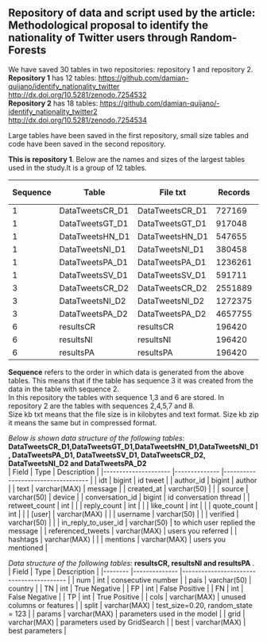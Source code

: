 ## Repository of data and script used by the article: **Methodological proposal to identify the nationality of Twitter users through Random-Forests**

We have saved 30 tables in two repositories: repository 1 and repository 2.   
**Repository 1** has 12 tables:  https://github.com/damian-quijano/identify_nationality_twitter    
http://dx.doi.org/10.5281/zenodo.7254532     
**Repository 2** has 18 tables: https://github.com/damian-quijano/-identify_nationality_twitter2   
http://dx.doi.org/10.5281/zenodo.7254534     
   
Large tables have been saved in the first repository, small size tables and code have been saved in the second repository.  
  
**This is repository 1**. Below are the names and sizes of the largest tables used in the study.It is a group of 12 tables.


| Sequence 	| Table           	| File txt        	| Records 	| Size kb txt 	| Size kb zip 	|
|----------	|-----------------	|-----------------	|---------	|-------------	|-------------	|
| 1        	| DataTweetsCR_D1 	| DataTweetsCR_D1 	| 727169  	| 233553      	|             	|
| 1        	| DataTweetsGT_D1 	| DataTweetsGT_D1 	| 917048  	| 286160      	|             	|
| 1        	| DataTweetsHN_D1 	| DataTweetsHN_D1 	| 547655  	| 174158      	|             	|
| 1        	| DataTweetsNI_D1 	| DataTweetsNI_D1 	| 380458  	| 124279      	|             	|
| 1        	| DataTweetsPA_D1 	| DataTweetsPA_D1 	| 1236261 	| 419665      	|             	|
| 1        	| DataTweetsSV_D1 	| DataTweetsSV_D1 	| 591711  	| 212904      	|             	|
| 3        	| DataTweetsCR_D2 	| DataTweetsCR_D2 	| 2551889 	| 873283      	| 238156      	|
| 3        	| DataTweetsNI_D2 	| DataTweetsNI_D2 	| 1272375 	| 487276      	| 123409      	|
| 3        	| DataTweetsPA_D2 	| DataTweetsPA_D2 	| 4657755 	| 1692831     	| 459160      	|
| 6        	| resultsCR       	| resultsCR       	| 196420  	| 100446      	|             	|
| 6        	| resultsNI       	| resultsNI       	| 196420  	| 100513      	|             	|
| 6        	| resultsPA       	| resultsPA       	| 196420  	| 100493      	|             	|

**Sequence** refers to the order in which data is generated from the above tables. This means that if the table has sequence 3 it was created from the data in the table with sequence 2.  
In this repository the tables with sequence 1,3 and 6 are stored. In repository 2 are the tables with sequences 2,4,5,7 and 8.  
Size kb txt means that the file size is in kilobytes and text format. Size kb zip it means the same but in compressed format.  
   
*Below is shown data structure of the following tables*: **DataTweetsCR_D1,DataTweetsGT_D1,DataTweetsHN_D1,DataTweetsNI_D1, DataTweetsPA_D1, DataTweetsSV_D1, DataTweetsCR_D2, DataTweetsNI_D2 and DataTweetsPA_D2**  
| Field               	| Type         	| Description                       	|
|---------------------	|--------------	|-----------------------------------	|
| idt                 	| bigint       	| id tweet                          	|
| author_id           	| bigint       	| author                            	|
| text                	| varchar(MAX) 	| message                           	|
| created_at          	| varchar(50)  	|                                   	|
| source              	| varchar(50)  	| device                            	|
| conversation_id     	| bigint       	| id conversation thread            	|
| retweet_count       	| int          	|                                   	|
| reply_count         	| int          	|                                   	|
| like_count          	| int          	|                                   	|
| quote_count         	| int          	|                                   	|
| [user]              	| varchar(MAX) 	|                                   	|
| username            	| varchar(50)  	|                                   	|
| verified            	| varchar(50)  	|                                   	|
| in_reply_to_user_id 	| varchar(50)  	| to which user replied the message 	|
| referenced_tweets   	| varchar(MAX) 	| users you referred                	|
| hashtags            	| varchar(MAX) 	|                                   	|
| mentions            	| varchar(MAX) 	| users you mentioned               	|
  
  
*Data structure of the following tables:*  **resultsCR, resultsNI and resultsPA** .  
| Field  	| Type         	| Description                             	|
|--------	|--------------	|-----------------------------------------	|
| num    	| int          	| consecutive number                      	|
| pais   	| varchar(50)  	| country                                 	|
| TN     	| int          	| True Negative                           	|
| FP     	| int          	| False Positive                          	|
| FN     	| int          	| False Negative                          	|
| TP     	| int          	| True Positive                           	|
| cols   	| varchar(MAX) 	| unused columns or features              	|
| split  	| varchar(MAX) 	| test_size=0.20,      random_state = 123 	|
| params 	| varchar(MAX) 	| parameters used in the model            	|
| grid   	| varchar(MAX) 	| parameters used by GridSearch           	|
| best   	| varchar(MAX) 	| best parameters                         	|
  


